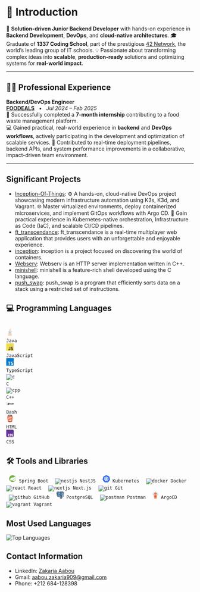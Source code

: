 # 🚀 Introduction

🎯 **Solution-driven Junior Backend Developer** with hands-on experience in **Backend Development**, **DevOps**, and **cloud-native architectures**. 🎓 Graduate of **1337 Coding School**, part of the prestigious [42 Network](https://www.42network.org/), the world’s leading group of IT schools. 💡 Passionate about transforming complex ideas into **scalable**, **production-ready** solutions and optimizing systems for **real-world impact**.

---

## 👨‍💼 Professional Experience

**Backend/DevOps Engineer**  
[**FOODEALS**](https://www.linkedin.com/company/foodeals/posts/?feedView=) &nbsp;&nbsp;•&nbsp;&nbsp; *Jul 2024 – Feb 2025*  
🧪 Successfully completed a **7-month internship** contributing to a food waste management platform.  
💻 Gained practical, real-world experience in **backend** and **DevOps workflows**, actively participating in the development and optimization of scalable services. 🚀 Contributed to real-time deployment pipelines, backend APIs, and system performance improvements in a collaborative, impact-driven team environment.

---

## Significant Projects

- [Inception-Of-Things](https://github.com/Ziko909/Inception-Of-Things): ⚙️ A hands-on, cloud-native DevOps project showcasing modern infrastructure automation using K3s, K3d, and Vagrant. 🌐 Master virtualized environments, deploy containerized microservices, and implement GitOps workflows with Argo CD. 🚀 Gain practical experience in Kubernetes-native orchestration, Infrastructure as Code (IaC), and scalable CI/CD pipelines.
- [ft_transcendance](https://github.com/Ziko909/ft_transcendance): ft_transcendance is a real-time multiplayer web application that provides users with an unforgettable and enjoyable experience.
- [inception](https://github.com/Ziko909/inception): inception is a project focused on discovering the world of containers.
- [Webserv](https://github.com/Ziko909/Webserv): Webserv is an HTTP server implementation written in C++.
- [minishell](https://github.com/Ziko909/minishell-42-cursus): minishell is a feature-rich shell developed using the C language.
- [push_swap](https://github.com/Ziko909/push_swap): push_swap is a program that efficiently sorts data on a stack using a restricted set of instructions.


## 💻 Programming Languages

<code> <img height="20" alt="java" src="https://raw.githubusercontent.com/github/explore/main/topics/java/java.png"> Java </code>
<code> <img height="20" alt="javascript" src="https://raw.githubusercontent.com/github/explore/80688e429a7d4ef2fca1e82350fe8e3517d3494d/topics/javascript/javascript.png"> JavaScript </code>
<code> <img height="20" alt="typescript" src="https://raw.githubusercontent.com/github/explore/80688e429a7d4ef2fca1e82350fe8e3517d3494d/topics/typescript/typescript.png"> TypeScript </code>
<code> <img height="20" alt="c" src="https://img.icons8.com/color/48/000000/c-programming.png"> C </code>
<code> <img height="20" alt="cpp" src="https://img.icons8.com/color/48/000000/c-plus-plus-logo.png"> C++ </code>
<code> <img height="20" alt="bash" src="https://raw.githubusercontent.com/github/explore/80688e429a7d4ef2fca1e82350fe8e3517d3494d/topics/bash/bash.png"> Bash </code>
<code> <img height="20" alt="html" src="https://raw.githubusercontent.com/github/explore/80688e429a7d4ef2fca1e82350fe8e3517d3494d/topics/html/html.png"> HTML </code>
<code> <img height="20" alt="css" src="https://raw.githubusercontent.com/github/explore/80688e429a7d4ef2fca1e82350fe8e3517d3494d/topics/css/css.png"> CSS </code>

## 🛠️ Tools and Libraries

<div>
  <code> <img height="20" alt="springboot" src="https://raw.githubusercontent.com/github/explore/main/topics/spring-boot/spring-boot.png"> Spring Boot </code>
  <code> <img height="20" alt="nestjs" src="https://img.icons8.com/color/48/ffffff/nestjs.png"> NestJS </code>
  <code> <img height="20" alt="kubernetes" src="https://raw.githubusercontent.com/github/explore/main/topics/kubernetes/kubernetes.png"> Kubernetes </code>
  <code> <img height="20" alt="docker" src="https://img.icons8.com/color/48/ffffff/docker.png"> Docker </code>
  <code> <img height="20" alt="react" src="https://img.icons8.com/color/48/ffffff/react-native.png"> React </code>
  <code> <img width="20" height="20" src="https://img.icons8.com/fluency-systems-filled/48/nextjs.png" alt="nextjs"/> Next.js </code>
  <code> <img height="20" alt="git" src="https://img.icons8.com/color/48/ffffff/git.png"> Git </code>
 </div>
<div>
   <code> <img height="20" alt="github" src="https://img.icons8.com/color/48/ffffff/github.png"> GitHub </code>
  <code> <img height="20" alt="postgresql" src="https://raw.githubusercontent.com/github/explore/main/topics/postgresql/postgresql.png"> PostgreSQL </code>
  <code> <img height="20" alt="postman" src="https://www.vectorlogo.zone/logos/getpostman/getpostman-icon.svg"> Postman </code>
  <code> <img height="20" alt="argocd" src="https://raw.githubusercontent.com/cncf/artwork/master/projects/argo/icon/color/argo-icon-color.svg"> ArgoCD </code>
<code> <img height="20" alt="vagrant" src="https://cdn.jsdelivr.net/gh/devicons/devicon/icons/vagrant/vagrant-original.svg"> Vagrant </code>
</div>

## Most Used Languages

![Top Languages](https://github-readme-stats.vercel.app/api/top-langs/?username=Ziko909&layout=compact&theme=dark)

## Contact Information

- LinkedIn: [Zakaria Aabou](https://www.linkedin.com/in/zakaria-aabou)
- Gmail: aabou.zakaria909@gmail.com
- Phone: +212 684-128398
